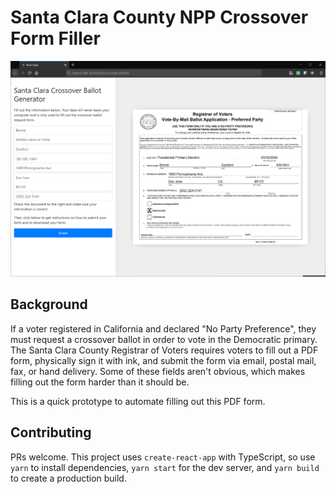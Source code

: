 # Santa Clara County NPP Crossover Form Filler

![Screenshot of the tool, with the crossover form on the left and the document preview on the right](docs/screenshot.png)

## Background

If a voter registered in California and declared "No Party Preference", they must request a crossover ballot in order to vote in the Democratic primary. The Santa Clara County Registrar of Voters requires voters to fill out a PDF form, physically sign it with ink, and submit the form via email, postal mail, fax, or hand delivery. Some of these fields aren't obvious, which makes filling out the form harder than it should be.

This is a quick prototype to automate filling out this PDF form.

## Contributing

PRs welcome. This project uses `create-react-app` with TypeScript, so use `yarn` to install dependencies, `yarn start` for the dev server, and `yarn build` to create a production build.
